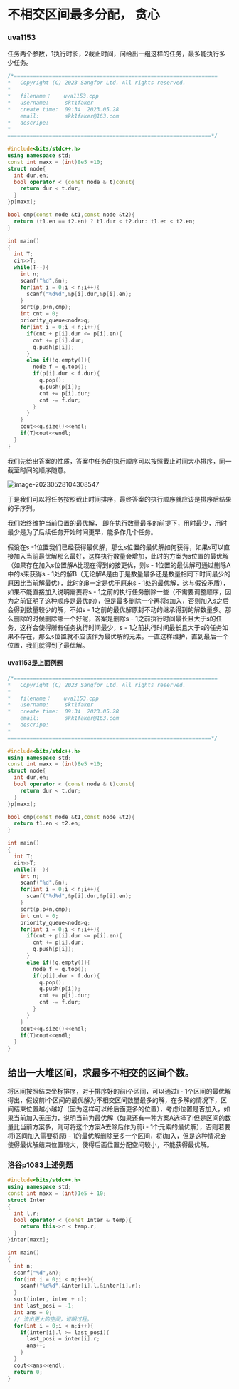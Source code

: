 # 不相交区间最多分配， 贪心

### uva1153

任务两个参数，1执行时长，2截止时间，问给出一组这样的任务，最多能执行多少任务。

```cpp
/*================================================================
*   Copyright (C) 2023 Sangfor Ltd. All rights reserved.
*   
*   filename：    uva1153.cpp
*   username:     skt1faker
*   create time:  09:34  2023.05.28
    email:        skk1faker@163.com
*   descripe:     
*
================================================================*/

#include<bits/stdc++.h>
using namespace std;
const int maxx = (int)8e5 +10;
struct node{
  int dur,en;
  bool operator < (const node & t)const{
    return dur < t.dur;
  }
}p[maxx];

bool cmp(const node &t1,const node &t2){
  return (t1.en == t2.en) ? t1.dur < t2.dur: t1.en < t2.en;
}

int main()
{
  int T;
  cin>>T;
  while(T--){
    int n;
    scanf("%d",&n);
    for(int i = 0;i < n;i++){
      scanf("%d%d",&p[i].dur,&p[i].en);
    }
    sort(p,p+n,cmp);
    int cnt = 0;
    priority_queue<node>q;
    for(int i = 0;i < n;i++){
      if(cnt + p[i].dur <= p[i].en){
        cnt += p[i].dur;
        q.push(p[i]);
      }
      else if(!q.empty()){
        node f = q.top();
        if(p[i].dur < f.dur){
          q.pop();
          q.push(p[i]);
          cnt += p[i].dur;
          cnt -= f.dur;
        }
      }
    }
    cout<<q.size()<<endl;
    if(T)cout<<endl;
  }
}

```

我们先给出答案的性质，答案中任务的执行顺序可以按照截止时间大小排序，同一截至时间的顺序随意。

![image-20230528104308547](/home/skt1faker/.config/Typora/typora-user-images/image-20230528104308547.png)



于是我们可以将任务按照截止时间排序，最终答案的执行顺序就应该是排序后结果的子序列。



我们始终维护当前位置的最优解， 即在执行数量最多的前提下，用时最少，用时最少是为了后续任务开始时间更早，能多作几个任务。

假设在s -1位置我们已经获得最优解，那么s位置的最优解如何获得，如果s可以直接加入当前最优解那么最好，这样执行数量会增加，此时的方案为s位置的最优解（如果存在加入s位置解A比现在得到的接更优，则s - 1位置的最优解可通过删除A中的s来获得s - 1处的解B（无论解A是由于是数量最多还是数量相同下时间最少的原因比当前解最优），此时的B一定是优于原来s - 1处的最优解，这与假设矛盾）， 如果不能直接加入说明需要将s - 1之前的执行任务删除一些（不需要调整顺序，因为之前证明了这种顺序是最优的），但是最多删除一个再将s加入，否则加入s之后会得到数量较少的解，不如s - 1之前的最优解原封不动的继承得到的解数量多。那么删除的时候删除哪一个好呢，答案是删除s - 1之前执行时间最长且大于s的任务，这样会使得所有任务执行时间最少，s - 1之前执行时间最长且大于s的任务如果不存在，那么s位置就不应该作为最优解的元素。一直这样维护，直到最后一个位置，我们就得到了最优解。

#### uva1153是上面例题

```cpp
/*================================================================
*   Copyright (C) 2023 Sangfor Ltd. All rights reserved.
*   
*   filename：    uva1153.cpp
*   username:     skt1faker
*   create time:  09:34  2023.05.28
    email:        skk1faker@163.com
*   descripe:     
*
================================================================*/

#include<bits/stdc++.h>
using namespace std;
const int maxx = (int)8e5 +10;
struct node{
  int dur,en;
  bool operator < (const node & t)const{
    return dur < t.dur;
  }
}p[maxx];

bool cmp(const node &t1,const node &t2){
  return t1.en < t2.en;
}

int main()
{
  int T;
  cin>>T;
  while(T--){
    int n;
    scanf("%d",&n);
    for(int i = 0;i < n;i++){
      scanf("%d%d",&p[i].dur,&p[i].en);
    }
    sort(p,p+n,cmp);
    int cnt = 0;
    priority_queue<node>q;
    for(int i = 0;i < n;i++){
      if(cnt + p[i].dur <= p[i].en){
        cnt += p[i].dur;
        q.push(p[i]);
      }
      else if(!q.empty()){
        node f = q.top();
        if(p[i].dur < f.dur){
          q.pop();
          q.push(p[i]);
          cnt += p[i].dur;
          cnt -= f.dur;
        }
      }
    }
    cout<<q.size()<<endl;
    if(T)cout<<endl;
  }
}

```

## 给出一大堆区间，求最多不相交的区间个数。

将区间按照结束坐标排序，对于排序好的前i个区间，可以通过i - 1个区间的最优解得出，假设前i个区间的最优解为不相交区间数量最多的解，在多解的情况下，区间结束位置越小越好（因为这样可以给后面更多的位置），考虑i位置是否加入，如果当前加入无压力，说明当前为最优解（如果还有一种方案A选择了i但是区间的数量比当前方案多，则可将这个方案A去除后作为前i - 1个元素的最优解），否则若要将i区间加入需要将原i - 1的最优解删除至多一个区间，将i加入，但是这种情况会使得最优解结束位置较大，使得后面位置分配空间较小，不能获得最优解。

### 洛谷p1083上述例题

```cpp
#include<bits/stdc++.h>
using namespace std;
const int maxx = (int)1e5 + 10;
struct Inter
{
  int l,r;
  bool operator < (const Inter & temp){
    return this->r < temp.r;
  }
}inter[maxx];

int main()
{
  int n;
  scanf("%d",&n);
  for(int i = 0;i < n;i++){
    scanf("%d%d",&inter[i].l,&inter[i].r);
  }
  sort(inter, inter + n);
  int last_posi = -1;
  int ans = 0;
  // 流出更大的空间，证明过程。
  for(int i = 0;i < n;i++){
    if(inter[i].l >= last_posi){
      last_posi = inter[i].r;
      ans++;
    }
  }
  cout<<ans<<endl;
  return 0;
}
```

